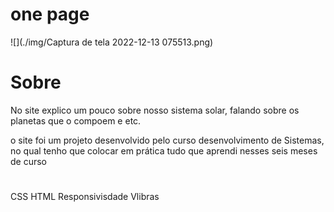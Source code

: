 # one page
![](./img/Captura de tela 2022-12-13 075513.png)


# Sobre

No site explico um pouco sobre nosso sistema solar, falando sobre os planetas que o compoem e etc.

o site foi um projeto desenvolvido pelo curso desenvolvimento de Sistemas, no qual tenho que colocar em prática tudo que aprendi nesses seis meses de curso


# 
CSS
HTML
Responsivisdade
 Vlibras
 

